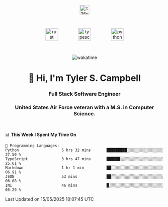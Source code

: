 <p align="center">
<a href="https://www.linkedin.com/in/t36campbell" target="blank"><img align="center" src="https://ik.imagekit.io/t36campbell/Portfolio/linkedin.png.original_m8bbGgPh6.png" alt="t36campbell" height="30" width="30" /></a>
</p>
<p align="center">
    <img src="https://rustacean.net/assets/rustacean-orig-noshadow.svg" alt="rust" width="40" height="40" style="margin: 6%;" />
    <img src="https://cdn.worldvectorlogo.com/logos/typescript.svg" alt="typescript" width="40" height="40" style="margin: 6%;" />
    <img src="https://cdn.worldvectorlogo.com/logos/python-5.svg" alt="python" width="40" height="40" style="margin: 6%;" />
</p>
<div align="center">
  
  ![wakatime](https://wakatime.com/badge/user/738aac7f-8868-4bc3-a1df-4c36703ee4b6.svg)
  
</div>

<h1 align="center">👋 Hi, I'm Tyler S. Campbell</h1>
<h3 align="center">Full Stack Software Engineer</h3>
<h3 align="center">United States Air Force veteran with a M.S. in Computer Science.</h3>
<br>

<!--START_SECTION:waka-->
📊 **This Week I Spent My Time On** 

```text
💬 Programming Languages: 
Python                   5 hrs 32 mins       █████████░░░░░░░░░░░░░░░░   37.50 % 
TypeScript               3 hrs 47 mins       ██████░░░░░░░░░░░░░░░░░░░   25.61 % 
Markdown                 1 hr 1 min          ██░░░░░░░░░░░░░░░░░░░░░░░   06.91 % 
JSON                     53 mins             ██░░░░░░░░░░░░░░░░░░░░░░░   06.08 % 
INI                      46 mins             █░░░░░░░░░░░░░░░░░░░░░░░░   05.29 % 
```


 Last Updated on 15/05/2025 10:07:45 UTC
<!--END_SECTION:waka-->
